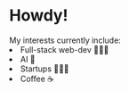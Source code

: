 <h1>Howdy!</h1>
My interests currently include:<br>
<li> Full-stack web-dev 👨🏻‍💻</li>
<li> AI 🤖</li>
<li> Startups 🏋🏻‍♂️</li>
<li> Coffee ☕</li> <br><br>
